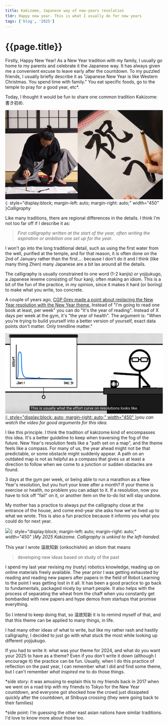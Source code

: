 ```yaml
---
title: Kakizome, Japanese way of new-years resolution 
tldr: Happy new year. This is what I usually do for new years 
tags: ['blog', '2025']
---
```


# {{page.title}}

Firstly, Happy New Year! As a New Year tradition with my family, I usually go home to my parents and celebrate it the Japanese way. It has always given me a convenient excuse to leave early after the countdown. To my puzzled friends, I usually briefly describe it as "Japanese New Year is like Western Christmas. You spend time with family." You eat specific foods, go to the temple to pray for a good year, etc\*. 


Today, I thought it would be fun to share one common tradition Kakizome: 書き初め.


![](/assets/images/kakizometemplate.jpg){: style="display:block; margin-left: auto; margin-right: auto;" width="450" }*Calligraphy*

Like many traditions, there are regional differences in the details. I think I'm not too far off if I describe it as:
> *First calligraphy written at the start of the year, often writing the aspiration or ambition one set up for the year*. 

I won't go into the long traditional detail, such as using the first water from the well, purified at the temple, and for that reason, it is often done on the 2nd of January rather than the first.... because I don't do it and I think (like many thing Zhen) many Japanese are a bit lax around all the details.

The calligraphy is usually constrained to one word (1-2 kanjis) or yojijukugo, a Japanese lexeme consisting of four kanji, often making an idiom. This is a bit of the fun of the practice, in my opinion, since it makes it hard (or boring) to make what you write, too concrete.

A couple of years ago, [CGP Grey made a point about replacing the New Year resolution with the New Year theme.](https://youtu.be/NVGuFdX5guE?feature=shared) Instead of "I'm going to read one book at least, per week" you can do "It's the year of reading". Instead of X days per week at the gym, it's "the year of health". The argument is: "When you're trying to build yourself into a better version of yourself, exact data points don't matter. Only trendline matter." 


[![](/assets/images/cgpgreynewyear.png){: style="display:block; auto; margin-right: auto;" width="450" }](https://youtu.be/NVGuFdX5guE?feature=shared)*you can watch the video for good arguments for this idea.*


I like this principle. I think the tradition of kakizome kind of encompasses this idea. It's a better guideline to keep when traversing the fog of the future. New Year's resolution feels like a "path set on a map", and the theme feels like a compass. For many of us, the year ahead might not be that predictable, or some obstacle might suddenly appear. A path on an outdated map is not as helpful as a compass that gives us at least a direction to follow when we come to a junction or sudden obstacles are found. 

3 days at the gym per week, or being able to run a marathon as a New Year's resolution, but you hurt your knee after a month? If your theme is exercise or health, no problem you can adapt to it. If a resolution, now you have to tick off "fail" on it, or another item on the to-do list will stay undone. 

My mother has a practice to always put the calligraphy close at the entrance of the house, and come end-year she asks how we've lived up to what we wrote. This is also a fun practice because it informs you what you could do for next year. 


![](/assets/images/kakizome.jpg){: style="display:block; margin-left: auto; margin-right: auto;" width="450" }*My 2025 Kakizome. Calligraphy is unkind to the left-handed.*

This year I wrote 温故知新 (onkochishin) an idiom that means 
> developing new ideas based on study of the past

I spend my last year revising my (rusty) robotics knowledge, reading up on online materials freely available. The year prior I was getting exhausted by reading and reading new papers after papers in the field of Robot Learning to the point I was getting lost in it all. It has been a good practice to go back to fundamentals, packaged nicely by smart people. It also helps with the process of separating the wheat from the chaff when you constantly get bombarded with new papers and hype demos from startups that promise everything.

So I intend to keep doing that, so 温故知新 it is to remind myself of that, and that this theme can be applied to many things, in life.


I had many other ideas of what to write, but like my rather rash and hastily calligraphy, I decided to just go with what stuck the most while looking up different yojijukugo.

If you had to write it: what was your theme for 2024, and what do you want your 2025 to have as a theme? Even if you don't write it down (although I encourage it) the practice can be fun. Usually, when I do this practice of reflection on the past year, I can remember what I did and find some theme, but I can't remember *what inspired me* to do those things. 


\*side story: it was amusing to explain this to my friends back in 2017 when we went on a road trip with my friends to Tokyo for the New Year countdown, and everyone got shocked how the crowd just dissipated quickly after the countdown, at Shibuya crossing (they were going back to their families)

\*side point: I'm guessing the other east asian nations have similar traditions. I'd love to know more about those too.
